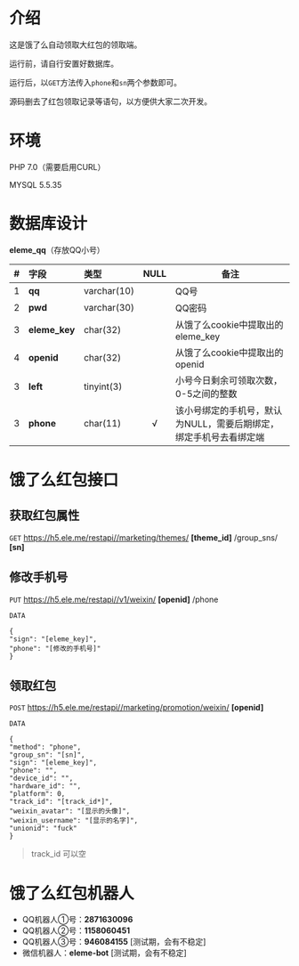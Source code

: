 # 介绍

这是饿了么自动领取大红包的领取端。

运行前，请自行安置好数据库。

运行后，以`GET`方法传入`phone`和`sn`两个参数即可。

源码删去了红包领取记录等语句，以方便供大家二次开发。

# 环境

PHP 7.0（需要启用CURL）

MYSQL 5.5.35

# 数据库设计

**eleme_qq**（存放QQ小号）

|  #  | 字段          |  类型       | NULL | 备注 |
| --- | :------------ | :---------- | :--: | ---- |
|  1  | **qq**        | varchar(10) |      | QQ号 |
|  2  | **pwd**       | varchar(30) |      | QQ密码 |
|  3  | **eleme_key** | char(32)    |      | 从饿了么cookie中提取出的eleme_key |
|  4  | **openid**    | char(32)    |      | 从饿了么cookie中提取出的openid |
|  3  | **left**      | tinyint(3)  |      | 小号今日剩余可领取次数，0-5之间的整数 |
|  3  | **phone**     | char(11)    | √    | 该小号绑定的手机号，默认为NULL，需要后期绑定，绑定手机号去看绑定端 |

# 饿了么红包接口

## 获取红包属性

`GET` https://h5.ele.me/restapi//marketing/themes/ **[theme_id]** /group_sns/ **[sn]**

## 修改手机号

`PUT` https://h5.ele.me/restapi//v1/weixin/ **[openid]** /phone

`DATA`

```
{
"sign": "[eleme_key]",
"phone": "[修改的手机号]"
}
```

## 领取红包

`POST` https://h5.ele.me/restapi//marketing/promotion/weixin/ **[openid]**

`DATA`

```
{
"method": "phone",
"group_sn": "[sn]",
"sign": "[eleme_key]",
"phone": "",
"device_id": "",
"hardware_id": "",
"platform": 0,
"track_id": "[track_id*]",
"weixin_avatar": "[显示的头像]",
"weixin_username": "[显示的名字]",
"unionid": "fuck"
}
```
> track_id 可以空

# 饿了么红包机器人

* QQ机器人①号：**2871630096**
* QQ机器人②号：**1158060451**
* QQ机器人③号：**946084155**  [测试期，会有不稳定]
* 微信机器人：**eleme-bot**  [测试期，会有不稳定]
